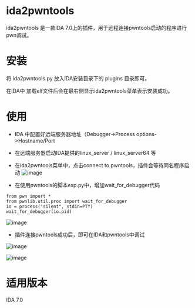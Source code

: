 # ida2pwntools
ida2pwntools 是一款IDA 7.0上的插件，用于远程连接pwntools启动的程序进行pwn调试。

# 安装

将 ida2pwntools.py 放入IDA安装目录下的 plugins 目录即可。

在IDA中 加载elf文件后会在最右侧显示ida2pwntools菜单表示安装成功。

# 使用
- IDA 中配置好远端服务器地址（Debugger->Process options->Hostname/Port
- 在远端服务器启动IDA提供的linux_server / linux_server64 等
- 在ida2pwntools菜单中，点击connect to pwntools，插件会等待同名程序启动
![image](https://github.com/anic/ida2pwntools/blob/master/screenshot/2start_plugin.png?raw=true)

- 在使用pwntools的脚本exp.py中，增加wait_for_debugger代码
```
from pwn import *
from pwnlib.util.proc import wait_for_debugger
io = process("silent", stdin=PTY)
wait_for_debugger(io.pid)
```
![image](https://github.com/anic/ida2pwntools/blob/master/screenshot/1wait_for_debugger.png?raw=true)

- 插件连接pwntools成功后，即可在IDA和pwntools中调试

![image](https://github.com/anic/ida2pwntools/blob/master/screenshot/3attached_in_pwntools.png?raw=true)

![image](https://github.com/anic/ida2pwntools/blob/master/screenshot/4attached_in_ida.png?raw=true)
 
# 适用版本
IDA 7.0

